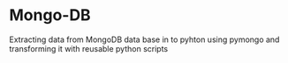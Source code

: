 # Mongo-DB

Extracting data from MongoDB data base in to pyhton using pymongo and transforming it with reusable python scripts
